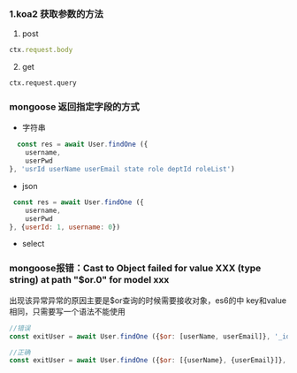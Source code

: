 ### 1.koa2 获取参数的方法

1. post

```javascript
ctx.request.body

```

2. get

```javascripts
ctx.request.query

```

### mongoose 返回指定字段的方式

- 字符串

```javascript
  const res = await User.findOne ({
    username,
    userPwd
}, 'usrId userName userEmail state role deptId roleList')
```

- json

```javascript
 const res = await User.findOne ({
    username,
    userPwd
}, {userId: 1, username: 0})
```

- select

### mongoose报错：Cast to Object failed for value XXX (type string) at path \"$or.0\" for model xxx

出现该异常异常的原因主要是$or查询的时候需要接收对象，es6的中 key和value相同，只需要写一个语法不能使用

```javascript
//错误
const exitUser = await User.findOne ({$or: [userName, userEmail]}, '_id username userEmail')

//正确
const exitUser = await User.findOne ({$or: [{userName}, {userEmail}]}, '_id username userEmail')

```